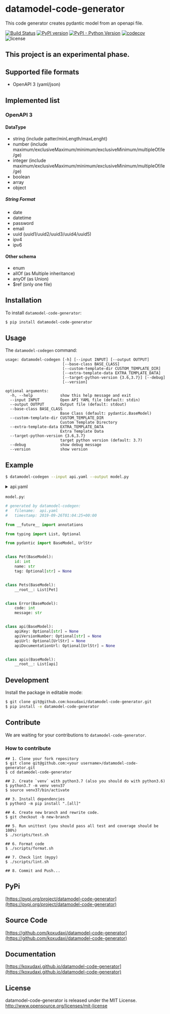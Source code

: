 # datamodel-code-generator

This code generator creates pydantic model from an openapi file.

[![Build Status](https://travis-ci.org/koxudaxi/datamodel-code-generator.svg?branch=master)](https://travis-ci.org/koxudaxi/datamodel-code-generator)
[![PyPI version](https://badge.fury.io/py/datamodel-code-generator.svg)](https://pypi.python.org/pypi/datamodel-code-generator)
[![PyPI - Python Version](https://img.shields.io/pypi/pyversions/datamodel-code-generator)](https://pypi.python.org/pypi/datamodel-code-generator)
[![codecov](https://codecov.io/gh/koxudaxi/datamodel-code-generator/branch/master/graph/badge.svg)](https://codecov.io/gh/koxudaxi/datamodel-code-generator)
![license](https://img.shields.io/github/license/koxudaxi/datamodel-code-generator.svg)


## This project is an experimental phase.


## Supported file formats
- OpenAPI 3 (yaml/json)


## Implemented list
### OpenAPI 3
#### DataType
- string (include patter/minLength/maxLenght)
- number (include maximum/exclusiveMaximum/minimum/exclusiveMinimum/multipleOf/le/ge)
- integer (include maximum/exclusiveMaximum/minimum/exclusiveMinimum/multipleOf/le/ge)
- boolean
- array
- object

##### String Format 
- date
- datetime
- password
- email
- uuid (uuid1/uuid2/uuid3/uuid4/uuid5)
- ipv4
- ipv6

#### Other schema
- enum
- allOf (as Multiple inheritance)
- anyOf (as Union)
- $ref (only one file)


## Installation

To install `datamodel-code-generator`:
```sh
$ pip install datamodel-code-generator
```

## Usage

The `datamodel-codegen` command:
```
usage: datamodel-codegen [-h] [--input INPUT] [--output OUTPUT]
                         [--base-class BASE_CLASS]
                         [--custom-template-dir CUSTOM_TEMPLATE_DIR]
                         [--extra-template-data EXTRA_TEMPLATE_DATA]
                         [--target-python-version {3.6,3.7}] [--debug]
                         [--version]

optional arguments:
  -h, --help            show this help message and exit
  --input INPUT         Open API YAML file (default: stdin)
  --output OUTPUT       Output file (default: stdout)
  --base-class BASE_CLASS
                        Base Class (default: pydantic.BaseModel)
  --custom-template-dir CUSTOM_TEMPLATE_DIR
                        Custom Template Directory
  --extra-template-data EXTRA_TEMPLATE_DATA
                        Extra Template Data
  --target-python-version {3.6,3.7}
                        target python version (default: 3.7)
  --debug               show debug message
  --version             show version
```

## Example

```sh
$ datamodel-codegen --input api.yaml --output model.py
```

<details>
<summary>api.yaml</summary>
<pre>
<code>
```yaml
openapi: "3.0.0"
info:
  version: 1.0.0
  title: Swagger Petstore
  license:
    name: MIT
servers:
  - url: http://petstore.swagger.io/v1
paths:
  /pets:
    get:
      summary: List all pets
      operationId: listPets
      tags:
        - pets
      parameters:
        - name: limit
          in: query
          description: How many items to return at one time (max 100)
          required: false
          schema:
            type: integer
            format: int32
      responses:
        '200':
          description: A paged array of pets
          headers:
            x-next:
              description: A link to the next page of responses
              schema:
                type: string
          content:
            application/json:
              schema:
                $ref: "#/components/schemas/Pets"
        default:
          description: unexpected error
          content:
            application/json:
              schema:
                $ref: "#/components/schemas/Error"
                x-amazon-apigateway-integration:
                  uri:
                    Fn::Sub: arn:aws:apigateway:${AWS::Region}:lambda:path/2015-03-31/functions/${PythonVersionFunction.Arn}/invocations
                  passthroughBehavior: when_no_templates
                  httpMethod: POST
                  type: aws_proxy
    post:
      summary: Create a pet
      operationId: createPets
      tags:
        - pets
      responses:
        '201':
          description: Null response
        default:
          description: unexpected error
          content:
            application/json:
              schema:
                $ref: "#/components/schemas/Error"
                x-amazon-apigateway-integration:
                  uri:
                    Fn::Sub: arn:aws:apigateway:${AWS::Region}:lambda:path/2015-03-31/functions/${PythonVersionFunction.Arn}/invocations
                  passthroughBehavior: when_no_templates
                  httpMethod: POST
                  type: aws_proxy
  /pets/{petId}:
    get:
      summary: Info for a specific pet
      operationId: showPetById
      tags:
        - pets
      parameters:
        - name: petId
          in: path
          required: true
          description: The id of the pet to retrieve
          schema:
            type: string
      responses:
        '200':
          description: Expected response to a valid request
          content:
            application/json:
              schema:
                $ref: "#/components/schemas/Pets"
        default:
          description: unexpected error
          content:
            application/json:
              schema:
                $ref: "#/components/schemas/Error"
    x-amazon-apigateway-integration:
      uri:
        Fn::Sub: arn:aws:apigateway:${AWS::Region}:lambda:path/2015-03-31/functions/${PythonVersionFunction.Arn}/invocations
      passthroughBehavior: when_no_templates
      httpMethod: POST
      type: aws_proxy
components:
  schemas:
    Pet:
      required:
        - id
        - name
      properties:
        id:
          type: integer
          format: int64
        name:
          type: string
        tag:
          type: string
    Pets:
      type: array
      items:
        $ref: "#/components/schemas/Pet"
    Error:
      required:
        - code
        - message
      properties:
        code:
          type: integer
          format: int32
        message:
          type: string
    apis:
      type: array
      items:
        type: object
        properties:
          apiKey:
            type: string
            description: To be used as a dataset parameter value
          apiVersionNumber:
            type: string
            description: To be used as a version parameter value
          apiUrl:
            type: string
            format: uri
            description: "The URL describing the dataset's fields"
          apiDocumentationUrl:
            type: string
            format: uri
            description: A URL to the API console for each API
```
</code>
</pre>
</details>

`model.py`:
```python
# generated by datamodel-codegen:
#   filename:  api.yaml
#   timestamp: 2019-09-26T01:04:25+00:00

from __future__ import annotations

from typing import List, Optional

from pydantic import BaseModel, UrlStr


class Pet(BaseModel):
    id: int
    name: str
    tag: Optional[str] = None


class Pets(BaseModel):
    __root__: List[Pet]


class Error(BaseModel):
    code: int
    message: str


class api(BaseModel):
    apiKey: Optional[str] = None
    apiVersionNumber: Optional[str] = None
    apiUrl: Optional[UrlStr] = None
    apiDocumentationUrl: Optional[UrlStr] = None


class apis(BaseModel):
    __root__: List[api]
```

## Development

Install the package in editable mode:

```sh
$ git clone git@github.com:koxudaxi/datamodel-code-generator.git
$ pip install -e datamodel-code-generator
```

## Contribute
We are waiting for your contributions to `datamodel-code-generator`.

### How to contribute
```shell script
## 1. Clone your fork repository
$ git clone git@github.com:<your username>/datamodel-code-generator.git
$ cd datamodel-code-generator

## 2. Create `venv` with python3.7 (also you should do with python3.6)
$ python3.7 -m venv venv37
$ source venv37/bin/activate  

## 3. Install dependencies
$ python3 -m pip install ".[all]" 

## 4. Create new branch and rewrite code.
$ git checkout -b new-branch

## 5. Run unittest (you should pass all test and coverage should be 100%)
$ ./scripts/test.sh

## 6. Format code
$ ./scripts/format.sh

## 7. Check lint (mypy)
$ ./scripts/lint.sh

## 8. Commit and Push...
```

## PyPi 

[https://pypi.org/project/datamodel-code-generator](https://pypi.org/project/datamodel-code-generator)

## Source Code

[https://github.com/koxudaxi/datamodel-code-generator](https://github.com/koxudaxi/datamodel-code-generator)

## Documentation

[https://koxudaxi.github.io/datamodel-code-generator](https://koxudaxi.github.io/datamodel-code-generator)

## License

datamodel-code-generator is released under the MIT License. http://www.opensource.org/licenses/mit-license
